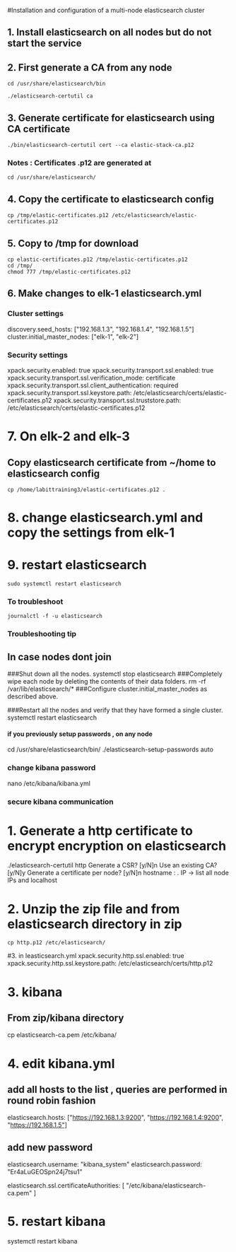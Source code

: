 #Installation and configuration of a multi-node elasticsearch cluster

## 1. Install elasticsearch on all nodes but do not start the service

## 2. First generate a CA from any node

    cd /usr/share/elasticsearch/bin

    ./elasticsearch-certutil ca

## 3. Generate certificate for elasticsearch using CA certificate

    ./bin/elasticsearch-certutil cert --ca elastic-stack-ca.p12

### Notes :  Certificates .p12 are generated at 
    cd /usr/share/elasticsearch/

## 4.  Copy the certificate to elasticsearch config
    cp /tmp/elastic-certificates.p12 /etc/elasticsearch/elastic-certificates.p12

## 5. Copy to /tmp for download 
    cp elastic-certificates.p12 /tmp/elastic-certificates.p12
    cd /tmp/
    chmod 777 /tmp/elastic-certificates.p12 


## 6. Make changes to elk-1 elasticsearch.yml

### Cluster settings 
discovery.seed_hosts: ["192.168.1.3", "192.168.1.4", "192.168.1.5"]
cluster.initial_master_nodes: ["elk-1", "elk-2"]

### Security settings 
xpack.security.enabled: true
xpack.security.transport.ssl.enabled: true
xpack.security.transport.ssl.verification_mode: certificate
xpack.security.transport.ssl.client_authentication: required
xpack.security.transport.ssl.keystore.path: /etc/elasticsearch/certs/elastic-certificates.p12
xpack.security.transport.ssl.truststore.path: /etc/elasticsearch/certs/elastic-certificates.p12

# 7. On elk-2 and elk-3

## Copy elasticsearch certificate from ~/home to elasticsearch config
    cp /home/labittraining3/elastic-certificates.p12 .

# 8. change elasticsearch.yml and copy the settings from elk-1
# 9.  restart elasticsearch
    sudo systemctl restart elasticsearch

### To troubleshoot

    journalctl -f -u elasticsearch



### Troubleshooting tip

## In case nodes dont join 
###Shut down all the nodes.
systemctl stop elasticsearch
###Completely wipe each node by deleting the contents of their data folders.
rm -rf /var/lib/elasticsearch/*
###Configure cluster.initial_master_nodes as described above.

###Restart all the nodes and verify that they have formed a single cluster.
systemctl restart elasticsearch

#### if you previously setup passwords , on any node
cd /usr/share/elasticsearch/bin/
./elasticsearch-setup-passwords auto

### change kibana password
nano /etc/kibana/kibana.yml

### secure kibana communication

# 1. Generate a http certificate to encrypt encryption on elasticsearch
./elasticsearch-certutil http
Generate a CSR? [y/N]n
Use an existing CA? [y/N]y
Generate a certificate per node? [y/N]n
hostname : *.*
IP -> list all node IPs and localhost

# 2. Unzip the zip file and from elasticsearch directory in zip
    cp http.p12 /etc/elasticsearch/

#3. in leasticsearch.yml
xpack.security.http.ssl.enabled: true
xpack.security.http.ssl.keystore.path: /etc/elasticsearch/certs/http.p12


# 3. kibana

## From zip/kibana directory
cp elasticsearch-ca.pem /etc/kibana/

# 4. edit kibana.yml

## add all hosts to the list , queries are performed in round robin fashion

elasticsearch.hosts: ["https://192.168.1.3:9200", "https://192.168.1.4:9200", "https://192.168.1.5"]

## add new password
elasticsearch.username: "kibana_system"
elasticsearch.password: "Er4aLuGEOSpn24j7tsu1"

elasticsearch.ssl.certificateAuthorities: [ "/etc/kibana/elasticsearch-ca.pem" ]

# 5. restart kibana
systemctl restart kibana

